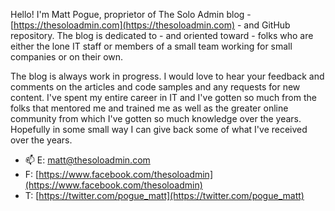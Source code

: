 Hello! I'm Matt Pogue, proprietor of The Solo Admin blog - [https://thesoloadmin.com](https://thesoloadmin.com) - and GitHub repository. The blog is dedicated to - and oriented toward - folks who are either the lone IT staff or members of a small team working for small companies or on their own. 

The blog is always work in progress. I would love to hear your feedback and comments on the articles and code samples and any requests for new content. I've spent my entire career in IT and I've gotten so much from the folks that mentored me and trained me as well as the greater online community from which I've gotten so much knowledge over the years. Hopefully in some small way I can give back some of what I've received over the years.


- 📫 E: matt@thesoloadmin.com
- F: [https://www.facebook.com/thesoloadmin](https://www.facebook.com/thesoloadmin)
- T: [https://twitter.com/pogue_matt](https://twitter.com/pogue_matt)
